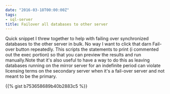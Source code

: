 ```yaml
---
date: "2016-03-18T00:00:00Z"
tags:
- sql-server
title: Failover all databases to other server
---
```


Quick snippet I threw together to help with failing over synchronized databases to the other server in bulk. No way I want to click that darn Fail-over button repeatedly. This scripts the statements to print (i commented out the exec portion) so that you can preview the results and run manually.Note that it's also useful to have a way to do this as leaving databases running on the mirror server for an indefinite period can violate licensing terms on the secondary server when it's a fail-over server and not meant to be the primary.

{{% gist b753658689b40b2883c5 %}}
